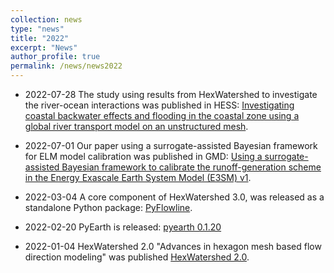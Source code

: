 ```yaml
---
collection: news
type: "news"
title: "2022"
excerpt: "News"
author_profile: true
permalink: /news/news2022
---
```



* 2022-07-28 The study using results from HexWatershed to investigate the river-ocean interactions was published in HESS: [Investigating coastal backwater effects and flooding in the coastal zone using a global river transport model on an unstructured mesh](https://hess.copernicus.org/preprints/hess-2022-251/).

* 2022-07-01 Our paper using a surrogate-assisted Bayesian framework for ELM model calibration was published in GMD: [Using a surrogate-assisted Bayesian framework to calibrate the runoff-generation scheme in the Energy Exascale Earth System Model (E3SM) v1](https://gmd.copernicus.org/articles/15/5021/2022/gmd-15-5021-2022.html).

* 2022-03-04 A core component of HexWatershed 3.0, was released as a standalone Python package: [PyFlowline](https://anaconda.org/conda-forge/pyflowline/).

* 2022-02-20 PyEarth is released:
[pyearth 0.1.20](https://anaconda.org/conda-forge/pyearth)

* 2022-01-04 HexWatershed 2.0 "Advances in hexagon mesh based flow direction modeling" was published [HexWatershed 2.0](https://doi.org/10.1016/j.advwatres.2021.104099).
